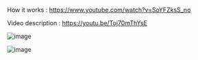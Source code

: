 How it works : https://www.youtube.com/watch?v=SoYFZksS_no

Video description : https://youtu.be/Toj70mThYsE

![image](https://user-images.githubusercontent.com/35569652/47581659-fbec0d00-d98c-11e8-876f-a1bb5aeac059.png)

![image](https://user-images.githubusercontent.com/35569652/47581668-0a3a2900-d98d-11e8-83ab-4f223483961a.png)

